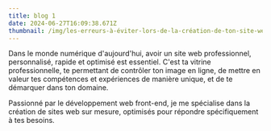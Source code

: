 ```yaml
---
title: blog 1
date: 2024-06-27T16:09:38.671Z
thumbnail: /img/les-erreurs-à-éviter-lors-de-la-création-de-ton-site-web-portfolio-03.png
---
```

Dans le monde numérique d'aujourd'hui, avoir un site web professionnel, personnalisé, rapide et optimisé est essentiel. C'est ta vitrine professionnelle, te permettant de contrôler ton image en ligne, de mettre en valeur tes compétences et expériences de manière unique, et de te démarquer dans ton domaine.

Passionné par le développement web front-end, je me spécialise dans la création de sites web sur mesure, optimisés pour répondre spécifiquement à tes besoins. 